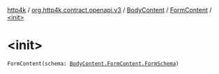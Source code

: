 [http4k](../../../index.md) / [org.http4k.contract.openapi.v3](../../index.md) / [BodyContent](../index.md) / [FormContent](index.md) / [&lt;init&gt;](./-init-.md)

# &lt;init&gt;

`FormContent(schema: `[`BodyContent.FormContent.FormSchema`](-form-schema/index.md)`)`
